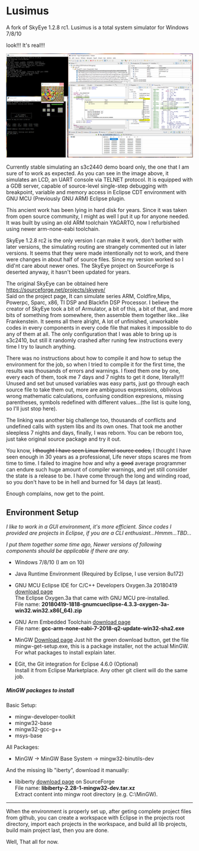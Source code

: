 # Lusimus
A fork of SkyEye 1.2.8 rc1. Lusimus is a total system simulator for Windows 7/8/10

look!!! It's real!!! 

<img src='images/shot_in_action_1.png' width=960>

Currently stable simulating an s3c2440 demo board only, the one that I am sure of to work as expected. As you can see in the image above, it simulates an LCD, an UART console via TELNET protocol. It is equipped with a GDB server, capable of source-level single-step debugging with breakpoint, variable and memory access in Eclipse CDT environment with GNU MCU (Previously GNU ARM) Eclipse plugin. 

This ancient work has been lying in hard disk for years. Since it was taken from open source community, I might as well I put it up for anyone needed. It was built by using an old ARM toolchain YAGARTO, now I refurbished using newer arm-none-eabi toolchain.

SkyEye 1.2.8 rc2 is the only version I can make it work, don't bother with later versions, the simulating routing are strangely commented out in later versions. It seems that they were made intentionally not to work, and there were changes in about half of source files. Since my version worked so I did'nt care about newer ones. The SkyEye project on SourceForge is deserted anyway, it hasn't been updated for years. 

The original SkyEye can be obtained here <a>https://sourceforge.net/projects/skyeye/</a>  
Said on the project page, It can simulate series ARM, Coldfire,Mips, Powerpc, Sparc, x86, TI DSP and Blackfin DSP Processor. I believe the creator of SkyEye took a bit of Armulator, a bit of this, a bit of that, and more bits of something from somewhere, then assemble them together like...like Frankenstein. It seems all there alright, A lot of unfinished, unworkable codes in every components in every code file that makes it impossible to do any of them at all. The only configuration that I was able to bring up is s3c2410, but still it randomly crashed after runing few instructions every time I try to launch anything.

There was no instructions about how to compile it and how to setup the environment for the job, so when I tried to compile it for the first time, the results was thousands of errors and warnings. I fixed them one by one, every each of them, took me 7 days and 7 nights to get it done, literally!!! Unused and set but unused variables was easy parts, just go through each source file to take them out, more are ambiguous expressions, oblivious wrong mathematic calculations, confusing condition expresions, missing parentheses, symbols redefined with different values...(the list is quite long, so I'll just stop here).

The linking was another big challenge too, thousands of conflicts and undefined calls with system libs and its own ones. That took me another sleepless 7 nights and days, finally, I was reborn. You can be reborn too, just take original source package and try it out.

You know, <s>I thought I have seen Linux Kernel source codes,</s> I thought I have seen enough in 30 years as a professional, Life never stops scares me from time to time. I failed to imagine how and why a <s>good</s> average programmer can endure such huge amount of compiler warnings, and yet still consider the state is a release to be. I have come through the long and winding road, so you don't have to be in hell and burned for 14 days (at least).

Enough complains, now get to the point.

## Environment Setup

 *I like to work in a GUI environment, it's more efficient. Since codes I provided are projects in Eclipse, if you are a CLI enthusiast...Hmmm...TBD...* 

 *I put them together some time ago, Newer versions of following components should be applicable if there are any.*

 * Windows 7/8/10 (I am on 10)
 

 * Java Runtime Environment (Required by Eclipse, I use version 8u172)
 
 
 * GNU MCU Eclipse IDE for C/C++ Developers Oxygen.3a 20180419 [download page](https://github.com/gnu-mcu-eclipse/org.eclipse.epp.packages/releases/tag/v4.3.3.20180419-o3a "Download GNU MCU Eclipse")  
	The Eclipse Oxygen.3a that came with GNU MCU pre-installed.  
	File name: **20180419-1818-gnumcueclipse-4.3.3-oxygen-3a-win32.win32.x86(_64).zip**
	
	
 * GNU Arm Embedded Toolchain [download page](https://developer.arm.com/open-source/gnu-toolchain/gnu-rm/downloads/ "Download GNU Arm Embedded Toolchain")  
 	File name: **gcc-arm-none-eabi-7-2018-q2-update-win32-sha2.exe**
 	
 	
 * MinGW [Download page](https://sourceforge.net/projects/mingw/files/ "download MinGW")
 	Just hit the green download button, get the file mingw-get-setup.exe, this is a package installer, not the actual MinGW. For what packages to install explain later.
 	
 	
 * EGit, the Git integration for Eclipse 4.6.0 (Optional)  
 	Install it from Eclipse Marketplace.
 	Any other git client will do the same job.
 	 
 	
##### MinGW packages to install
Basic Setup:  
 * mingw-developer-toolkit
 * mingw32-base
 * mingw32-gcc-g++
 * msys-base
 
All Packages:  
 * MinGW -> MinGW Base System -> mingw32-binutils-dev

And the missing lib "iberty", download it manually:
 * libiberty [download page](https://sourceforge.net/projects/mingw/files/MinGW/Base/binutils/binutils-2.28/ "Download libiberty") on SourceForge  
	File name: **libiberty-2.28-1-mingw32-dev.tar.xz**  
	Extract content into mingw root directory (e.g. C:\MinGW).


***

When the environment is properly set up, after geting complete project files from github, you can create a workspace with Eclipse in the projects root directory, import each projects in the workspace, and build all lib projects, build main project last, then you are done.
 
Well, That all for now.
 